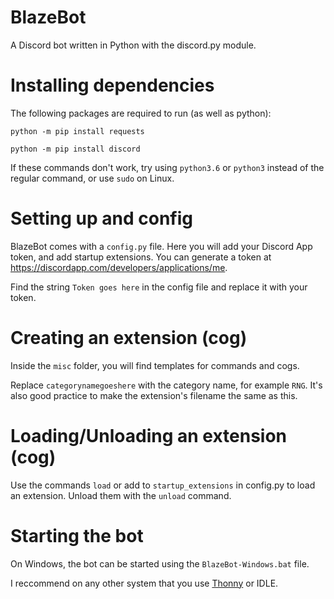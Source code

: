 # BlazeBot
A Discord bot written in Python with the discord.py module.


# Installing dependencies
The following packages are required to run (as well as python):

`python -m pip install requests`

`python -m pip install discord`

If these commands don't work, try using `python3.6` or `python3` instead of the regular command, or use `sudo` on Linux.


# Setting up and config
BlazeBot comes with a `config.py` file. Here you will add your Discord App token, and add startup extensions. You can generate a token at https://discordapp.com/developers/applications/me.

Find the string `Token goes here` in the config file and replace it with your token.


# Creating an extension (cog)
Inside the `misc` folder, you will find templates for commands and cogs.

Replace `categorynamegoeshere` with the category name, for example `RNG`. It's also good practice to make the extension's filename the same as this.


# Loading/Unloading an extension (cog)
Use the commands `load` or add to `startup_extensions` in config.py to load an extension. Unload them with the `unload` command.

# Starting the bot
On Windows, the bot can be started using the `BlazeBot-Windows.bat` file.

I reccommend on any other system that you use [Thonny](http://thonny.org) or IDLE.
